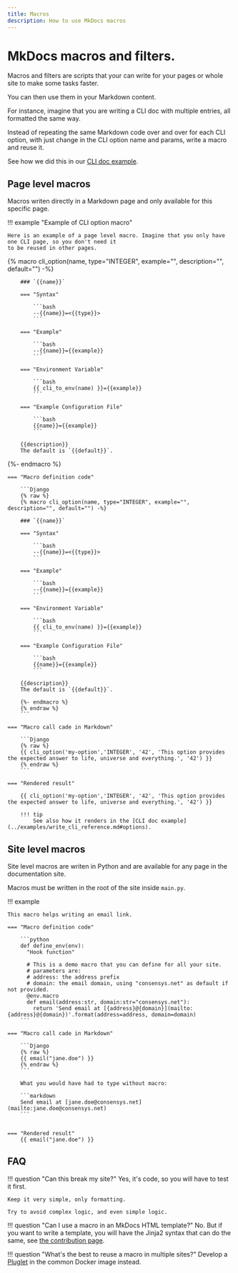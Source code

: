 ```yaml
---
title: Macros
description: How to use MkDocs macros
---
```


# MkDocs macros and filters.

Macros and filters are scripts that your can write for your pages or whole site to make some tasks faster.

You can then use them in your Markdown content.

For instance, imagine that you are writing a CLI doc with multiple entries, all formatted the same way.

Instead of repeating the same Markdown code over and over for each CLI option, with just change in the CLI option name and params, write a macro and reuse it.

See how we did this in our [CLI doc example](../examples/write_cli_reference.md).

## Page level macros

Macros writen directly in a Markdown page and only available for this specific page.

!!! example "Example of CLI option macro"

    Here is an example of a page level macro. Imagine that you only have one CLI page, so you don't need it
    to be reused in other pages.

{% macro cli_option(name, type="INTEGER", example="", description="", default="") -%}

        ### `{{name}}`

        === "Syntax"

            ```bash
            --{{name}}=<{{type}}>
            ```

        === "Example"

            ```bash
            --{{name}}={{example}}
            ```

        === "Environment Variable"

            ```bash
            {{ cli_to_env(name) }}={{example}}
            ```

        === "Example Configuration File"

            ```bash
            {{name}}={{example}}
            ```

        {{description}}
        The default is `{{default}}`.

{%- endmacro %}

    === "Macro definition code"

        ```Django
        {% raw %}
        {% macro cli_option(name, type="INTEGER", example="", description="", default="") -%}

        ### `{{name}}`

        === "Syntax"

            ```bash
            --{{name}}=<{{type}}>
            ```

        === "Example"

            ```bash
            --{{name}}={{example}}
            ```

        === "Environment Variable"

            ```bash
            {{ cli_to_env(name) }}={{example}}
            ```

        === "Example Configuration File"

            ```bash
            {{name}}={{example}}
            ```

        {{description}}
        The default is `{{default}}`.

        {%- endmacro %}
        {% endraw %}
        ```

    === "Macro call cade in Markdown"

        ```Django
        {% raw %}
        {{ cli_option('my-option','INTEGER', '42', 'This option provides the expected answer to life, universe and everything.', '42') }}
        {% endraw %}
        ```

    === "Rendered result"

        {{ cli_option('my-option','INTEGER', '42', 'This option provides the expected answer to life, universe and everything.', '42') }}

        !!! tip
            See also how it renders in the [CLI doc example](../examples/write_cli_reference.md#options).

## Site level macros

Site level macros are writen in Python and are available for any page in the documentation site.

Macros must be written in the root of the site inside `main.py`.

!!! example

    This macro helps writing an email link.

    === "Macro definition code"

        ```python
        def define_env(env):
          "Hook function"

          # This is a demo macro that you can define for all your site.
          # parameters are:
          # address: the address prefix
          # domain: the email domain, using "consensys.net" as default if not provided.
          @env.macro
          def email(address:str, domain:str="consensys.net"):
            return 'Send email at [{address}@{domain}](mailto:{address}@{domain})'.format(address=address, domain=domain)
        ```

    === "Macro call cade in Markdown"

        ```Django
        {% raw %}
        {{ email("jane.doe") }}
        {% endraw %}
        ```

        What you would have had to type without macro:

        ```markdown
        Send email at [jane.doe@consensys.net](mailto:jane.doe@consensys.net)
        ```


    === "Rendered result"
        {{ email("jane.doe") }}

## FAQ

!!! question "Can this break my site?"
    Yes, it's code, so you will have to test it first.

    Keep it very simple, only formatting.

    Try to avoid complex logic, and even simple logic.

!!! question "Can I use a macro in an MkDocs HTML template?"
    No. But if you want to write a template, you will have the Jinja2 syntax that can do the same,
    see [the contribution page](../create/create-site-template.md).

!!! question "What's the best to reuse a macro in multiple sites?"
    Develop a [Pluglet](../../reference/pluglets) in the common Docker image instead.
